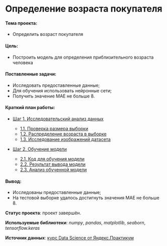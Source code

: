 # Определение возраста покупателя

#### Тема проекта:
- Определить возраст покупателя

#### Цель:
- Построить модель для определения приблизительного возраста человека

#### Поставленные задачи:
- Исследовать предоставленные данные;
- Для обучения использовать нейронные сети;
- Получить значение MAE не больше 8.

#### Краткий план работы:
- [Шаг 1. Исследовательский анализ данных](#Шаг-1.-Исследовательский-анализ-данных)
  - [1.1. Проверка размера выборки](#1.1.-Проверка-размера-выборки)
  - [1.2. Распределение возраста в выборке](#1.2.-Распределение-возраста-в-выборке)
  - [1.3. Исследование изображений датасета](#1.3.-Исследование-изображений-датасета)

- [Шаг 2. Обучение модели](#Шаг-2.-Обучение-модели)
  - [2.1. Код для обучения модели](#2.1.-Код-для-обучения-модели)
  - [2.2. Результат вывода модели](#2.2.-Результат-вывода-модели)
  - [2.3. Анализ обученной модели](#2.3.-Анализ-обученной-модели)

#### Вывод:
- Исследованы предоставленные данные;
- На тестовой выборке удалось достигнуть значения MAE не больше 8.

**Статус проекта**: проект завершён.

**Используемые библиотеки**: *numpy*, *pandas*, *matplotlib*, *seaborn*, *tensorflow.keras*

**Источник данных**: [курс Data Science от Яндекс.Практикум](https://praktikum.yandex.ru/profile/data-scientist/)
